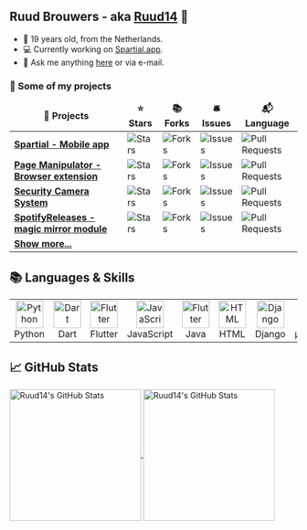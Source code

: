 ## Ruud Brouwers - aka [Ruud14][github] 👋
- 🌱 19 years old, from the Netherlands.
- 💻 Currently working on [Spartial.app](https://spartial.app).
- 💬 Ask me anything [here][issues] or via e-mail.

<h3>📃 Some of my projects</h3>
<table>
  <thead align="center">
    <tr border: none;>
      <td><b>🎁 Projects</b></td>
      <td><b>⭐ Stars</b></td>
      <td><b>📚 Forks</b></td>
      <td><b>🛎 Issues</b></td>
      <td><b>📬 Language</b></td>
    </tr>
  </thead>
  <tbody>
    <tr>
      <td><a href="https://github.com/Ruud14/Spartial"><b>Spartial - Mobile app</b></a></td>
      <td><img alt="Stars" src="https://img.shields.io/github/stars/Ruud14/Spartial?style=flat-square&labelColor=343b41"/></td>
      <td><img alt="Forks" src="https://img.shields.io/github/forks/Ruud14/Spartial?style=flat-square&labelColor=343b41"/></td>
      <td><img alt="Issues" src="https://img.shields.io/github/issues/Ruud14/Spartial?style=flat-square&labelColor=343b41"/></td>
      <td><img alt="Pull Requests" src="https://img.shields.io/github/languages/top/Ruud14/Spartial?style=flat-square&labelColor=343b41"/></td>
    </tr>
    <tr>
      <td><a href="https://github.com/Ruud14/Page-Manipulator"><b>Page Manipulator - Browser extension</b></a></td>
      <td><img alt="Stars" src="https://img.shields.io/github/stars/Ruud14/Page-Manipulator?style=flat-square&labelColor=343b41"/></td>
      <td><img alt="Forks" src="https://img.shields.io/github/forks/Ruud14/Page-Manipulator?style=flat-square&labelColor=343b41"/></td>
      <td><img alt="Issues" src="https://img.shields.io/github/issues/Ruud14/Page-Manipulator?style=flat-square&labelColor=343b41"/></td>
      <td><img alt="Pull Requests" src="https://img.shields.io/github/languages/top/Ruud14/Page-Manipulator?style=flat-square&labelColor=343b41"/></td>
    </tr>
	<tr>
      <td><a href="https://github.com/Ruud14/SecurityCamera"><b>Security Camera System</b></a></td>
      <td><img alt="Stars" src="https://img.shields.io/github/stars/Ruud14/SecurityCamera?style=flat-square&labelColor=343b41"/></td>
      <td><img alt="Forks" src="https://img.shields.io/github/forks/Ruud14/SecurityCamera?style=flat-square&labelColor=343b41"/></td>
      <td><img alt="Issues" src="https://img.shields.io/github/issues/Ruud14/SecurityCamera?style=flat-square&labelColor=343b41"/></td>
      <td><img alt="Pull Requests" src="https://img.shields.io/github/languages/top/Ruud14/SecurityCamera?style=flat-square&labelColor=343b41"/></td>
    </tr>
    <tr>
      <td><a href="https://github.com/Ruud14/MMM-SpotifyReleases"><b>SpotifyReleases - magic mirror module</b></a></td>
      <td><img alt="Stars" src="https://img.shields.io/github/stars/Ruud14/MMM-SpotifyReleases?style=flat-square&labelColor=343b41"/></td>
      <td><img alt="Forks" src="https://img.shields.io/github/forks/Ruud14/MMM-SpotifyReleases?style=flat-square&labelColor=343b41"/></td>
      <td><img alt="Issues" src="https://img.shields.io/github/issues/Ruud14/MMM-SpotifyReleases?style=flat-square&labelColor=343b41"/></td>
      <td><img alt="Pull Requests" src="https://img.shields.io/github/languages/top/Ruud14/MMM-SpotifyReleases?style=flat-square&labelColor=343b41"/></td>
    </tr>
    <tr>
    	<td><a href="https://github.com/Ruud14?tab=repositories"><b>Show more...</b></a></td>
    </tr>
  </tbody>
</table>


## 📚 Languages & Skills
<table>
  <tr>
    <td align="center" width="96">
      <a href="#macropower-tech">
        <img src="https://github.com/abranhe/programming-languages-logos/blob/master/src/python/python_128x128.png?raw=true" width="48" height="48" alt="Python" />
      </a>
      <br>Python
    </td>
    <td align="center" width="96">
      <a href="#macropower-tech">
        <img src="https://dartpad.dev/pictures/logo_dart.png" width="48" height="48" alt="Dart" />
      </a>
      <br>Dart
    </td>
    <td align="center" width="96">
      <a href="#macropower-tech">
        <img src="https://cdn.worldvectorlogo.com/logos/flutter-logo.svg" width="48" height="48" alt="Flutter" />
      </a>
      <br>Flutter
    </td>
    <td align="center" width="96">
      <a href="#macropower-tech">
        <img src="https://github.com/abranhe/programming-languages-logos/blob/master/src/javascript/javascript_128x128.png?raw=true" width="48" height="48" alt="JavaScript" />
      </a>
      <br>JavaScript
    </td>
    <td align="center" width="96">
      <a href="#macropower-tech">
        <img src="https://brandlogos.net/wp-content/uploads/2021/11/java-logo.png" width="48" height="48" alt="Flutter" />
      </a>
      <br>Java
    </td>
    <td align="center" width="96">
      <a href="#macropower-tech">
        <img src="https://github.com/abranhe/programming-languages-logos/blob/master/src/html/html_128x128.png?raw=true" width="48" height="48" alt="HTML" />
      </a>
      <br>HTML
    </td>
    <td align="center" width="96">
      <a href="#macropower-tech" >
        <img src="https://sangeeta.io/images/tech-stack/django.png" width="48" height="48" alt="Django" />
      </a>
      <br>Django
    </td>
    <td align="center" width="96">
      <a href="#macropower-tech">
        <img src="https://upload.wikimedia.org/wikipedia/commons/4/4e/Micropython-logo.svg" width="48" height="48" alt="MicroPython" />
      </a>
      <br>µPython
    </td>
    <td align="center" width="96">
      <a href="#macropower-tech">
        <img src="https://iconape.com/wp-content/files/ow/352974/svg/arduino-seeklogo.com.svg" width="48" height="48" alt="Arduino" />
      </a>
      <br>Arduino
    </td>
  </tr>
  
</table>


<!--<img align="left" alt="codeSTACKr's Github Stats" src="https://github-readme-stats.codestackr.vercel.app/api?username=Ruud14&show_icons=true&hide_border=true&count_private=true&hide=contribs" />-->

## &#x1f4c8; GitHub Stats

<a href="https://github.com/Ruud14/Ruud14/">
  <img height="230" align="center" src="https://github-readme-stats.vercel.app/api?username=Ruud14&show_icons=true&line_height=27&count_private=true&title_color=6aa6f8&text_color=8a919a&icon_color=6aa6f8&bg_color=0e1116" alt="Ruud14's GitHub Stats" />
</a>

<a href="https://github.com/Ruud14/Ruud14/">
  <img height="230" align="center" src="https://github-readme-stats.vercel.app/api/top-langs/?username=Ruud14&hide=c%2B%2B,c,html&title_color=6aa6f8&text_color=8a919a&icon_color=6aa6f8&bg_color=0e1116" alt="Ruud14's GitHub Stats" />
</a>


[github]: https://github.com/Ruud14
[issues]: https://github.com/Ruud14/Ruud14/issues
[Django-Camera-View-And-Playback]: https://github.com/Ruud14/Django-Camera-View-And-Playback
[DIY-Wifi-LEDStrip-Controller]: https://github.com/Ruud14/DIY-Wifi-LEDStrip-Controller
[Security Camera]: https://github.com/Ruud14/SecurityCamera
[Wi-Fi-LEDStrip-Controller-App]: https://github.com/Ruud14/Wifi-LEDStrip-Controller-App
[Curses Snake Multiplayer]: https://github.com/Ruud14/Curses-Snake-MultiPlayer
[Page Manipulator]: https://github.com/Ruud14/Page-Manipulator
[Page Manipulator Chrome]: https://chrome.google.com/webstore/detail/page-manipulator/mdhellggnoabbnnchkeniomkpghbekko
